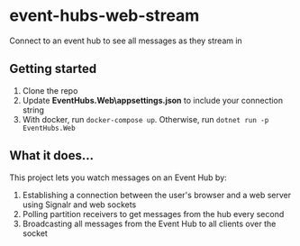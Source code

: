 # event-hubs-web-stream
Connect to an event hub to see all messages as they stream in

## Getting started

1. Clone the repo
1. Update **EventHubs.Web\appsettings.json** to include your connection string
1. With docker, run `docker-compose up`. Otherwise, run `dotnet run -p EventHubs.Web`

## What it does...

This project lets you watch messages on an Event Hub by:

1. Establishing a connection between the user's browser and a web server using Signalr and web sockets
1. Polling partition receivers to get messages from the hub every second
1. Broadcasting all messages from the Event Hub to all clients over the socket
